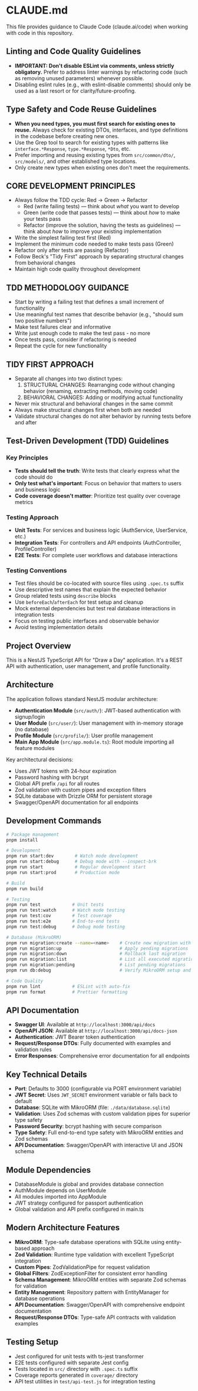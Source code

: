 # CLAUDE.md

This file provides guidance to Claude Code (claude.ai/code) when working with code in this repository.

## Linting and Code Quality Guidelines

- **IMPORTANT: Don't disable ESLint via comments, unless strictly obligatory.** Prefer to address linter warnings by refactoring code (such as removing unused parameters) whenever possible.
- Disabling eslint rules (e.g., with eslint-disable comments) should only be used as a last resort or for clarity/future-proofing.

## Type Safety and Code Reuse Guidelines

- **When you need types, you must first search for existing ones to reuse.** Always check for existing DTOs, interfaces, and type definitions in the codebase before creating new ones.
- Use the Grep tool to search for existing types with patterns like `interface.*Response`, `type.*Response`, `*Dto`, etc.
- Prefer importing and reusing existing types from `src/common/dto/`, `src/models/`, and other established type locations.
- Only create new types when existing ones don't meet the requirements.

## CORE DEVELOPMENT PRINCIPLES
- Always follow the TDD cycle: Red → Green → Refactor
    - Red (write failing tests) — think about _what_ you want to develop
    - Green (write code that passes tests) — think about _how_ to make your tests pass
    - Refactor (improve the solution, having the tests as guidelines) — think about _how_ to improve your existing implementation
- Write the simplest failing test first (Red)
- Implement the minimum code needed to make tests pass (Green)
- Refactor only after tests are passing (Refactor)
- Follow Beck's "Tidy First" approach by separating structural changes from behavioral changes
- Maintain high code quality throughout development

## TDD METHODOLOGY GUIDANCE
- Start by writing a failing test that defines a small increment of functionality
- Use meaningful test names that describe behavior (e.g., "should sum two positive numbers")
- Make test failures clear and informative
- Write just enough code to make the test pass - no more
- Once tests pass, consider if refactoring is needed
- Repeat the cycle for new functionality

## TIDY FIRST APPROACH
- Separate all changes into two distinct types:
    1. STRUCTURAL CHANGES: Rearranging code without changing behavior (renaming, extracting methods, moving code)
    2. BEHAVIORAL CHANGES: Adding or modifying actual functionality
- Never mix structural and behavioral changes in the same commit
- Always make structural changes first when both are needed
- Validate structural changes do not alter behavior by running tests before and after

## Test-Driven Development (TDD) Guidelines

### Key Principles
- **Tests should tell the truth**: Write tests that clearly express what the code should do
- **Only test what's important**: Focus on behavior that matters to users and business logic
- **Code coverage doesn't matter**: Prioritize test quality over coverage metrics

### Testing Approach
- **Unit Tests**: For services and business logic (AuthService, UserService, etc.)
- **Integration Tests**: For controllers and API endpoints (AuthController, ProfileController)
- **E2E Tests**: For complete user workflows and database interactions

### Testing Conventions
- Test files should be co-located with source files using `.spec.ts` suffix
- Use descriptive test names that explain the expected behavior
- Group related tests using `describe` blocks
- Use `beforeEach`/`afterEach` for test setup and cleanup
- Mock external dependencies but test real database interactions in integration tests
- Focus on testing public interfaces and observable behavior
- Avoid testing implementation details

## Project Overview

This is a NestJS TypeScript API for "Draw a Day" application. It's a REST API with authentication, user management, and profile functionality.

## Architecture

The application follows standard NestJS modular architecture:

- **Authentication Module** (`src/auth/`): JWT-based authentication with signup/login
- **User Module** (`src/user/`): User management with in-memory storage (no database)
- **Profile Module** (`src/profile/`): User profile management
- **Main App Module** (`src/app.module.ts`): Root module importing all feature modules

Key architectural decisions:

- Uses JWT tokens with 24-hour expiration
- Password hashing with bcrypt
- Global API prefix `/api` for all routes
- Zod validation with custom pipes and exception filters
- SQLite database with Drizzle ORM for persistent storage
- Swagger/OpenAPI documentation for all endpoints

## Development Commands

```bash
# Package management
pnpm install

# Development
pnpm run start:dev        # Watch mode development
pnpm run start:debug      # Debug mode with --inspect-brk
pnpm run start            # Regular development start
pnpm run start:prod       # Production mode

# Build
pnpm run build

# Testing
pnpm run test            # Unit tests
pnpm run test:watch      # Watch mode testing
pnpm run test:cov        # Test coverage
pnpm run test:e2e        # End-to-end tests
pnpm run test:debug      # Debug mode testing

# Database (MikroORM)
pnpm run migration:create --name=<name>    # Create new migration with current schema diff
pnpm run migration:up                      # Apply pending migrations
pnpm run migration:down                    # Rollback last migration
pnpm run migration:list                    # List all executed migrations
pnpm run migration:pending                 # List pending migrations
pnpm run db:debug                          # Verify MikroORM setup and configuration

# Code Quality
pnpm run lint            # ESLint with auto-fix
pnpm run format          # Prettier formatting
```

## API Documentation

- **Swagger UI**: Available at `http://localhost:3000/api/docs`
- **OpenAPI JSON**: Available at `http://localhost:3000/api/docs-json`
- **Authentication**: JWT Bearer token authentication
- **Request/Response DTOs**: Fully documented with examples and validation rules
- **Error Responses**: Comprehensive error documentation for all endpoints

## Key Technical Details

- **Port**: Defaults to 3000 (configurable via PORT environment variable)
- **JWT Secret**: Uses `JWT_SECRET` environment variable or falls back to default
- **Database**: SQLite with MikroORM (file: `./data/database.sqlite`)
- **Validation**: Uses Zod schemas with custom validation pipes for superior type safety
- **Password Security**: bcrypt hashing with secure comparison
- **Type Safety**: Full end-to-end type safety with MikroORM entities and Zod schemas
- **API Documentation**: Swagger/OpenAPI with interactive UI and JSON schema

## Module Dependencies

- DatabaseModule is global and provides database connection
- AuthModule depends on UserModule
- All modules imported into AppModule
- JWT strategy configured for passport authentication
- Global validation and API prefix configured in main.ts

## Modern Architecture Features

- **MikroORM**: Type-safe database operations with SQLite using entity-based approach
- **Zod Validation**: Runtime type validation with excellent TypeScript integration
- **Custom Pipes**: ZodValidationPipe for request validation
- **Global Filters**: ZodExceptionFilter for consistent error handling
- **Schema Management**: MikroORM entities with separate Zod schemas for validation
- **Entity Management**: Repository pattern with EntityManager for database operations
- **API Documentation**: Swagger/OpenAPI with comprehensive endpoint documentation
- **Request/Response DTOs**: Type-safe API contracts with validation examples

## Testing Setup

- Jest configured for unit tests with ts-jest transformer
- E2E tests configured with separate Jest config
- Tests located in `src/` directory with `.spec.ts` suffix
- Coverage reports generated in `coverage/` directory
- API test utilities in `test/api-test.js` for integration testing
